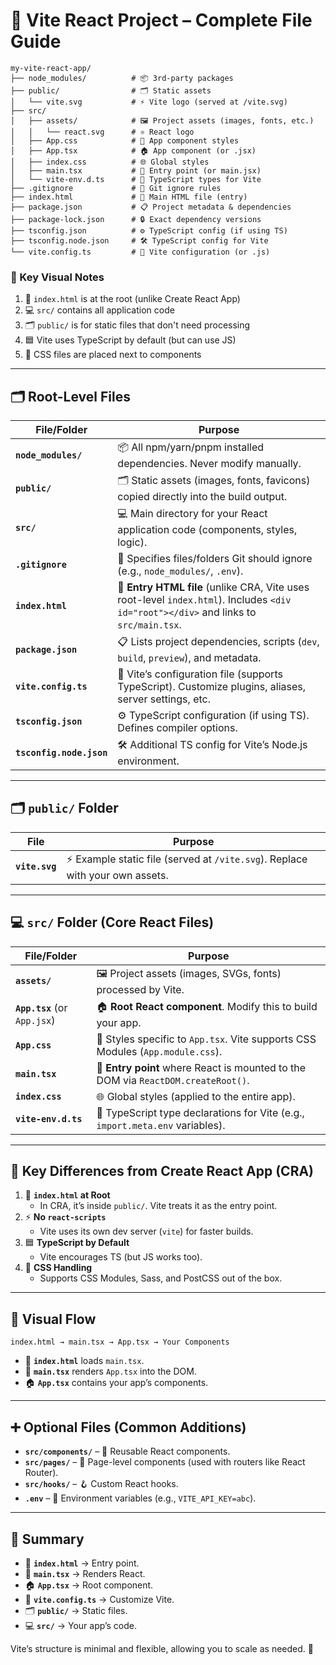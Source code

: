 # 📁 Vite React Project – Complete File Guide

```tsx
my-vite-react-app/
├── node_modules/          # 📦 3rd-party packages
├── public/                # 🗂️ Static assets
│   └── vite.svg           # ⚡ Vite logo (served at /vite.svg)
├── src/
│   ├── assets/            # 🖼️ Project assets (images, fonts, etc.)
│   │   └── react.svg      # ⚛️ React logo
│   ├── App.css            # 🎨 App component styles
│   ├── App.tsx            # 🏠 App component (or .jsx)
│   ├── index.css          # 🌐 Global styles
│   ├── main.tsx           # 🚀 Entry point (or main.jsx)
│   └── vite-env.d.ts      # 📝 TypeScript types for Vite
├── .gitignore             # 🙈 Git ignore rules
├── index.html             # 🏁 Main HTML file (entry)
├── package.json           # 📋 Project metadata & dependencies
├── package-lock.json      # 🔒 Exact dependency versions
├── tsconfig.json          # ⚙️ TypeScript config (if using TS)
├── tsconfig.node.json     # 🛠️ TypeScript config for Vite
└── vite.config.ts         # 🧩 Vite configuration (or .js)
```

### 👀 Key Visual Notes
1. 🏁 `index.html` is at the root (unlike Create React App)
2. 💻 `src/` contains all application code
3. 🗂️ `public/` is for static files that don't need processing
4. 🟦 Vite uses TypeScript by default (but can use JS)
5. 🎨 CSS files are placed next to components

---

## 🗂️ Root-Level Files

| File/Folder          | Purpose |
|----------------------|---------|
| **`node_modules/`**  | 📦 All npm/yarn/pnpm installed dependencies. Never modify manually. |
| **`public/`**        | 🗂️ Static assets (images, fonts, favicons) copied directly into the build output. |
| **`src/`**           | 💻 Main directory for your React application code (components, styles, logic). |
| **`.gitignore`**     | 🙈 Specifies files/folders Git should ignore (e.g., `node_modules/`, `.env`). |
| **`index.html`**     | 🏁 **Entry HTML file** (unlike CRA, Vite uses root-level `index.html`). Includes `<div id="root"></div>` and links to `src/main.tsx`. |
| **`package.json`**   | 📋 Lists project dependencies, scripts (`dev`, `build`, `preview`), and metadata. |
| **`vite.config.ts`** | 🧩 Vite’s configuration file (supports TypeScript). Customize plugins, aliases, server settings, etc. |
| **`tsconfig.json`**  | ⚙️ TypeScript configuration (if using TS). Defines compiler options. |
| **`tsconfig.node.json`** | 🛠️ Additional TS config for Vite’s Node.js environment. |

---

## 🗂️ `public/` Folder

| File          | Purpose |
|--------------|---------|
| **`vite.svg`** | ⚡ Example static file (served at `/vite.svg`). Replace with your own assets. |

---

## 💻 `src/` Folder (Core React Files)

| File/Folder       | Purpose |
|------------------|---------|
| **`assets/`**    | 🖼️ Project assets (images, SVGs, fonts) processed by Vite. |
| **`App.tsx`** (or `App.jsx`) | 🏠 **Root React component**. Modify this to build your app. |
| **`App.css`**    | 🎨 Styles specific to `App.tsx`. Vite supports CSS Modules (`App.module.css`). |
| **`main.tsx`**   | 🚀 **Entry point** where React is mounted to the DOM via `ReactDOM.createRoot()`. |
| **`index.css`**  | 🌐 Global styles (applied to the entire app). |
| **`vite-env.d.ts`** | 📝 TypeScript type declarations for Vite (e.g., `import.meta.env` variables). |

---

## 🔄 Key Differences from Create React App (CRA)

1. 🏁 **`index.html` at Root**  
   - In CRA, it’s inside `public/`. Vite treats it as the entry point.
2. ⚡ **No `react-scripts`**  
   - Vite uses its own dev server (`vite`) for faster builds.
3. 🟦 **TypeScript by Default**  
   - Vite encourages TS (but JS works too).
4. 🎨 **CSS Handling**  
   - Supports CSS Modules, Sass, and PostCSS out of the box.

---

## 🔗 Visual Flow

```
index.html → main.tsx → App.tsx → Your Components
```
- 🏁 **`index.html`** loads `main.tsx`.
- 🚀 **`main.tsx`** renders `App.tsx` into the DOM.
- 🏠 **`App.tsx`** contains your app’s components.

---

## ➕ Optional Files (Common Additions)

- **`src/components/`** – 🧩 Reusable React components.
- **`src/pages/`** – 📄 Page-level components (used with routers like React Router).
- **`src/hooks/`** – 🪝 Custom React hooks.
- **`.env`** – 🔑 Environment variables (e.g., `VITE_API_KEY=abc`).

---

## 📝 Summary

- 🏁 **`index.html`** → Entry point.
- 🚀 **`main.tsx`** → Renders React.
- 🏠 **`App.tsx`** → Root component.
- 🧩 **`vite.config.ts`** → Customize Vite.
- 🗂️ **`public/`** → Static files.
- 💻 **`src/`** → Your app’s code.

Vite’s structure is minimal and flexible, allowing you to scale as needed. 🚀
